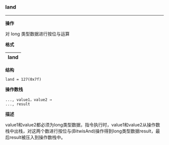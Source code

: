 ### land

----

**操作**

对 long 类型数据进行按位与运算

**格式**

|land|
|--------:|

**结构**
```
land = 127(0x7f)
```

**操作数栈**
```
..., value1，value2 →
..., result
```

**描述**

value1和value2都必须为long类型数据，指令执行时，value1和value2从操作数栈中出栈，对这两个数进行按位与(BitwisAnd)操作得到long类型数据result，最后result被压入到操作数栈中。
